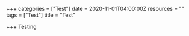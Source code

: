 +++
categories = ["Test"]
date = 2020-11-01T04:00:00Z
resources = ""
tags = ["Test"]
title = "Test"

+++
Testing
